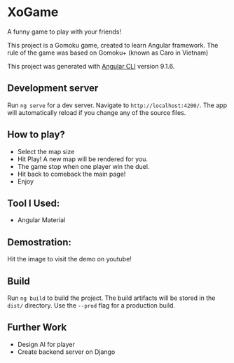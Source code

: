 # XoGame

A funny game to play with your friends!

This project is a Gomoku game, created to learn Angular framework. The rule of the game
was based on Gomoku+ (known as Caro in Vietnam)

This project was generated with [Angular CLI](https://github.com/angular/angular-cli) version 9.1.6.

## Development server

Run `ng serve` for a dev server. Navigate to `http://localhost:4200/`. The app will automatically reload if you change any of the source files.

## How to play?
- Select the map size
- Hit Play! A new map will be rendered for you.
- The game stop when one player win the duel.
- Hit back to comeback the main page!
- Enjoy

## Tool I Used:
- Angular Material

## Demostration:
Hit the image to visit the demo on youtube!

## Build

Run `ng build` to build the project. The build artifacts will be stored in the `dist/` directory. Use the `--prod` flag for a production build.


## Further Work
- Design AI for player
- Create backend server on Django

